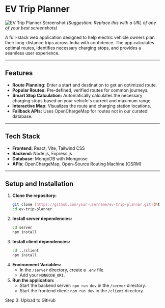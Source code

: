 # EV Trip Planner

![EV Trip Planner Screenshot](https://i.imgur.com/your-screenshot-url.jpg) 
*(Suggestion: Replace this with a URL of one of your best screenshots)*

A full-stack web application designed to help electric vehicle owners plan their long-distance trips across India with confidence. The app calculates optimal routes, identifies necessary charging stops, and provides a seamless user experience.

---

## Features

- **Route Planning:** Enter a start and destination to get an optimized route.
- **Popular Routes:** Pre-defined, verified routes for common journeys.
- **Smart Stop Calculation:** Automatically calculates the necessary charging stops based on your vehicle's current and maximum range.
- **Interactive Map:** Visualizes the route and charging station locations.
- **Fallback APIs:** Uses OpenChargeMap for routes not in our curated database.

---

## Tech Stack

- **Frontend:** React, Vite, Tailwind CSS
- **Backend:** Node.js, Express.js
- **Database:** MongoDB with Mongoose
- **APIs:** OpenChargeMap, Open-Source Routing Machine (OSRM)

---

## Setup and Installation

1.  **Clone the repository:**
    ```bash
    git clone [https://github.com/your-username/ev-trip-planner.git](https://github.com/your-username/ev-trip-planner.git)
    cd ev-trip-planner
    ```
2.  **Install server dependencies:**
    ```bash
    cd server
    npm install
    ```
3.  **Install client dependencies:**
    ```bash
    cd ../client
    npm install
    ```
4.  **Environment Variables:**
    - In the `/server` directory, create a `.env` file.
    - Add your `MONGODB_URI`.
5.  **Run the application:**
    - Start the backend server: `npm run dev` in the `/server` directory.
    - Start the frontend client: `npm run dev` in the `/client` directory.


Step 3: Upload to GitHub